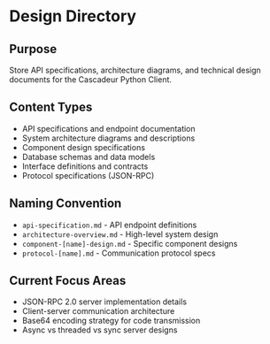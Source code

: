 # Design Directory

## Purpose
Store API specifications, architecture diagrams, and technical design documents for the Cascadeur Python Client.

## Content Types
- API specifications and endpoint documentation
- System architecture diagrams and descriptions
- Component design specifications
- Database schemas and data models
- Interface definitions and contracts
- Protocol specifications (JSON-RPC)

## Naming Convention
- `api-specification.md` - API endpoint definitions
- `architecture-overview.md` - High-level system design
- `component-[name]-design.md` - Specific component designs
- `protocol-[name].md` - Communication protocol specs

## Current Focus Areas
- JSON-RPC 2.0 server implementation details
- Client-server communication architecture
- Base64 encoding strategy for code transmission
- Async vs threaded vs sync server designs